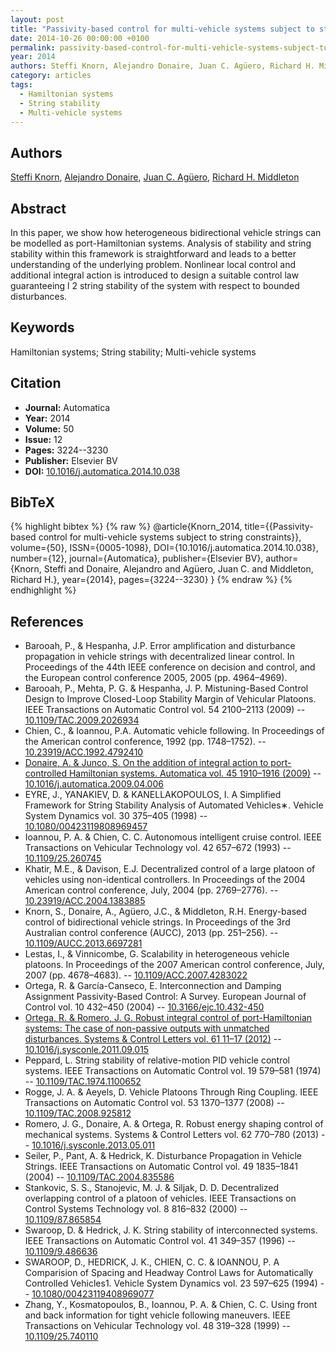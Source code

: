 ```yaml
---
layout: post
title: "Passivity-based control for multi-vehicle systems subject to string constraints"
date: 2014-10-26 00:00:00 +0100
permalink: passivity-based-control-for-multi-vehicle-systems-subject-to-string-constraints
year: 2014
authors: Steffi Knorn, Alejandro Donaire, Juan C. Agüero, Richard H. Middleton
category: articles
tags:
  - Hamiltonian systems
  - String stability
  - Multi-vehicle systems
---
```

 
## Authors
[Steffi Knorn](authors/steffi_knorn), [Alejandro Donaire](authors/alejandro_donaire), [Juan C. Agüero](authors/juan_c_aguero), [Richard H. Middleton](authors/richard_h_middleton)
 
## Abstract
In this paper, we show how heterogeneous bidirectional vehicle strings can be modelled as port-Hamiltonian systems. Analysis of stability and string stability within this framework is straightforward and leads to a better understanding of the underlying problem. Nonlinear local control and additional integral action is introduced to design a suitable control law guaranteeing l 2 string stability of the system with respect to bounded disturbances.
 
## Keywords
Hamiltonian systems; String stability; Multi-vehicle systems
 
## Citation
- **Journal:** Automatica
- **Year:** 2014
- **Volume:** 50
- **Issue:** 12
- **Pages:** 3224--3230
- **Publisher:** Elsevier BV
- **DOI:** [10.1016/j.automatica.2014.10.038](https://doi.org/10.1016/j.automatica.2014.10.038)
 
## BibTeX
{% highlight bibtex %}
{% raw %}
@article{Knorn_2014,
  title={{Passivity-based control for multi-vehicle systems subject to string constraints}},
  volume={50},
  ISSN={0005-1098},
  DOI={10.1016/j.automatica.2014.10.038},
  number={12},
  journal={Automatica},
  publisher={Elsevier BV},
  author={Knorn, Steffi and Donaire, Alejandro and Agüero, Juan C. and Middleton, Richard H.},
  year={2014},
  pages={3224--3230}
}
{% endraw %}
{% endhighlight %}
 
## References
- Barooah, P., & Hespanha, J.P. Error amplification and disturbance propagation in vehicle strings with decentralized linear control. In Proceedings of the 44th IEEE conference on decision and control, and the European control conference 2005, 2005 (pp. 4964–4969).
- Barooah, P., Mehta, P. G. & Hespanha, J. P. Mistuning-Based Control Design to Improve Closed-Loop Stability Margin of Vehicular Platoons. IEEE Transactions on Automatic Control vol. 54 2100–2113 (2009) -- [10.1109/TAC.2009.2026934](https://doi.org/10.1109/TAC.2009.2026934)
- Chien, C., & Ioannou, P.A. Automatic vehicle following. In Proceedings of the American control conference, 1992 (pp. 1748–1752). -- [10.23919/ACC.1992.4792410](https://doi.org/10.23919/ACC.1992.4792410)
- [Donaire, A. & Junco, S. On the addition of integral action to port-controlled Hamiltonian systems. Automatica vol. 45 1910–1916 (2009)](on-the-addition-of-integral-action-to-port-controlled-hamiltonian-systems) -- [10.1016/j.automatica.2009.04.006](https://doi.org/10.1016/j.automatica.2009.04.006)
- EYRE, J., YANAKIEV, D. & KANELLAKOPOULOS, I. A Simplified Framework for String Stability Analysis of Automated Vehicles∗. Vehicle System Dynamics vol. 30 375–405 (1998) -- [10.1080/00423119808969457](https://doi.org/10.1080/00423119808969457)
- Ioannou, P. A. & Chien, C. C. Autonomous intelligent cruise control. IEEE Transactions on Vehicular Technology vol. 42 657–672 (1993) -- [10.1109/25.260745](https://doi.org/10.1109/25.260745)
- Khatir, M.E., & Davison, E.J. Decentralized control of a large platoon of vehicles using non-identical controllers. In Proceedings of the 2004 American control conference, July, 2004 (pp. 2769–2776). -- [10.23919/ACC.2004.1383885](https://doi.org/10.23919/ACC.2004.1383885)
- Knorn, S., Donaire, A., Agüero, J.C., & Middleton, R.H. Energy-based control of bidirectional vehicle strings. In Proceedings of the 3rd Australian control conference (AUCC), 2013 (pp. 251–256). -- [10.1109/AUCC.2013.6697281](https://doi.org/10.1109/AUCC.2013.6697281)
- Lestas, I., & Vinnicombe, G. Scalability in heterogeneous vehicle platoons. In Proceedings of the 2007 American control conference, July, 2007 (pp. 4678–4683). -- [10.1109/ACC.2007.4283022](https://doi.org/10.1109/ACC.2007.4283022)
- Ortega, R. & García-Canseco, E. Interconnection and Damping Assignment Passivity-Based Control: A Survey. European Journal of Control vol. 10 432–450 (2004) -- [10.3166/ejc.10.432-450](https://doi.org/10.3166/ejc.10.432-450)
- [Ortega, R. & Romero, J. G. Robust integral control of port-Hamiltonian systems: The case of non-passive outputs with unmatched disturbances. Systems &amp; Control Letters vol. 61 11–17 (2012)](robust-integral-control-of-port-hamiltonian-systems-the-case-of-non-passive-outputs-with-unmatched-disturbances) -- [10.1016/j.sysconle.2011.09.015](https://doi.org/10.1016/j.sysconle.2011.09.015)
- Peppard, L. String stability of relative-motion PID vehicle control systems. IEEE Transactions on Automatic Control vol. 19 579–581 (1974) -- [10.1109/TAC.1974.1100652](https://doi.org/10.1109/TAC.1974.1100652)
- Rogge, J. A. & Aeyels, D. Vehicle Platoons Through Ring Coupling. IEEE Transactions on Automatic Control vol. 53 1370–1377 (2008) -- [10.1109/TAC.2008.925812](https://doi.org/10.1109/TAC.2008.925812)
- Romero, J. G., Donaire, A. & Ortega, R. Robust energy shaping control of mechanical systems. Systems &amp; Control Letters vol. 62 770–780 (2013) -- [10.1016/j.sysconle.2013.05.011](https://doi.org/10.1016/j.sysconle.2013.05.011)
- Seiler, P., Pant, A. & Hedrick, K. Disturbance Propagation in Vehicle Strings. IEEE Transactions on Automatic Control vol. 49 1835–1841 (2004) -- [10.1109/TAC.2004.835586](https://doi.org/10.1109/TAC.2004.835586)
- Stankovic, S. S., Stanojevic, M. J. & Siljak, D. D. Decentralized overlapping control of a platoon of vehicles. IEEE Transactions on Control Systems Technology vol. 8 816–832 (2000) -- [10.1109/87.865854](https://doi.org/10.1109/87.865854)
- Swaroop, D. & Hedrick, J. K. String stability of interconnected systems. IEEE Transactions on Automatic Control vol. 41 349–357 (1996) -- [10.1109/9.486636](https://doi.org/10.1109/9.486636)
- SWAROOP, D., HEDRICK, J. K., CHIEN, C. C. & IOANNOU, P. A Comparision of Spacing and Headway Control Laws for Automatically Controlled Vehicles1. Vehicle System Dynamics vol. 23 597–625 (1994) -- [10.1080/00423119408969077](https://doi.org/10.1080/00423119408969077)
- Zhang, Y., Kosmatopoulos, B., Ioannou, P. A. & Chien, C. C. Using front and back information for tight vehicle following maneuvers. IEEE Transactions on Vehicular Technology vol. 48 319–328 (1999) -- [10.1109/25.740110](https://doi.org/10.1109/25.740110)

